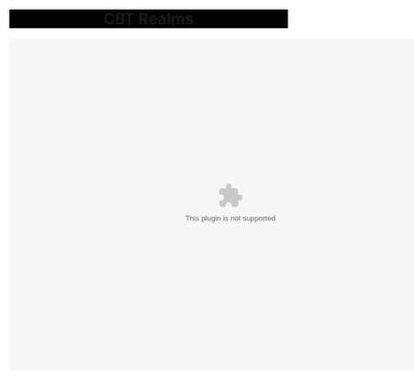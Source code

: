 <html>
  <head>
    <title>CBT Realms</title>
  </head>
  <link rel="stylesheet" href="index.css">
  <center>
   <body>
        <h1 style="background-color: black;">CBT Realms</h1>
  </body>
    <object>
      <embed src="https://cbtrealms.github.io/CBTRealms.swf" 
             width="800" 
             height="600" 
             pluginspace="http://www.macromedia.com/go/getflashplayer">
    </object>
  </center>
</html>
